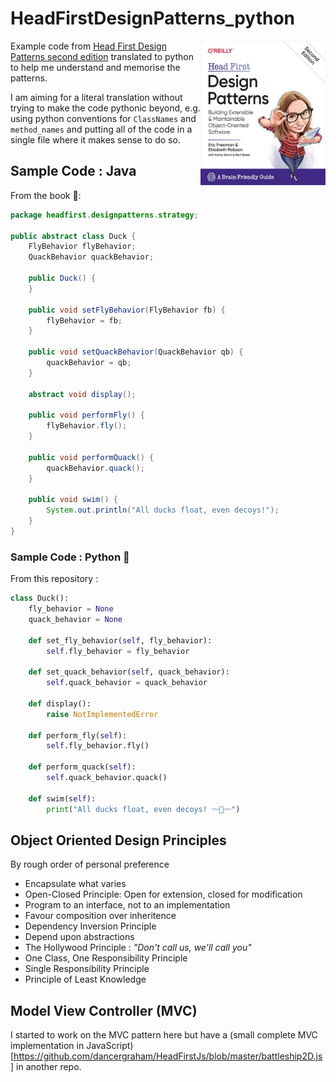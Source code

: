 # HeadFirstDesignPatterns_python

<img src="images\learning.oreilly.jpg" alt="Head First Design Patterns Second Edition" width="200" align="right">Example code from [Head First Design Patterns second edition](https://www.wickedlysmart.com/head-first-design-patterns/) translated to python to help me understand and memorise the patterns.  

I am aiming for a literal translation without trying to make the code pythonic beyond, e.g. using python conventions for `ClassNames` and `method_names` and putting all of the code in a single file where it makes sense to do so.

## Sample Code : Java

From the book 📖:
 
```java
package headfirst.designpatterns.strategy;

public abstract class Duck {
    FlyBehavior flyBehavior;
    QuackBehavior quackBehavior;

    public Duck() {
    }

    public void setFlyBehavior(FlyBehavior fb) {
        flyBehavior = fb;
    }

    public void setQuackBehavior(QuackBehavior qb) {
        quackBehavior = qb;
    }

    abstract void display();

    public void performFly() {
        flyBehavior.fly();
    }

    public void performQuack() {
        quackBehavior.quack();
    }

    public void swim() {
        System.out.println("All ducks float, even decoys!");
    }
}
```

### Sample Code : Python 🐍

From this repository :

```python
class Duck():
    fly_behavior = None
    quack_behavior = None

    def set_fly_behavior(self, fly_behavior):
        self.fly_behavior = fly_behavior

    def set_quack_behavior(self, quack_behavior):
        self.quack_behavior = quack_behavior

    def display():
        raise NotImplementedError

    def perform_fly(self):
        self.fly_behavior.fly()

    def perform_quack(self):
        self.quack_behavior.quack()

    def swim(self):
        print("All ducks float, even decoys! 〰🦆〰")
```

## Object Oriented Design Principles

By rough order of personal preference

- Encapsulate what varies
- Open-Closed Principle: Open for extension, closed for modification
- Program to an interface, not to an implementation
- Favour composition over inheritence
- Dependency Inversion Principle
- Depend upon abstractions
- The Hollywood Principle : _"Don't call us, we'll call you"_
- One Class, One Responsibility Principle
- Single Responsibility Principle
- Principle of Least Knowledge

## Model View Controller (MVC)

I started to work on the MVC pattern here but have a (small complete MVC implementation in JavaScript)[https://github.com/dancergraham/HeadFirstJs/blob/master/battleship2D.js] in another repo. 